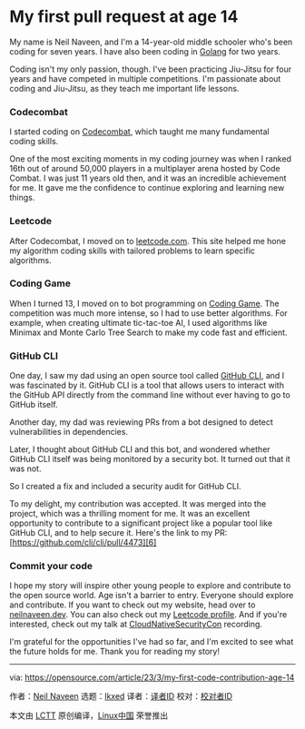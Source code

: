 [#]: subject: "My first pull request at age 14"
[#]: via: "https://opensource.com/article/23/3/my-first-code-contribution-age-14"
[#]: author: "Neil Naveen https://opensource.com/users/neilnaveen"
[#]: collector: "lkxed"
[#]: translator: " "
[#]: reviewer: " "
[#]: publisher: " "
[#]: url: " "

My first pull request at age 14
======

My name is Neil Naveen, and I'm a 14-year-old middle schooler who's been coding for seven years. I have also been coding in [Golang][1] for two years.

Coding isn't my only passion, though. I've been practicing Jiu-Jitsu for four years and have competed in multiple competitions. I'm passionate about coding and Jiu-Jitsu, as they teach me important life lessons.

### Codecombat

I started coding on [Codecombat][2], which taught me many fundamental coding skills.

One of the most exciting moments in my coding journey was when I ranked 16th out of around 50,000 players in a multiplayer arena hosted by Code Combat. I was just 11 years old then, and it was an incredible achievement for me. It gave me the confidence to continue exploring and learning new things.

### Leetcode

After Codecombat, I moved on to [leetcode.com][3]. This site helped me hone my algorithm coding skills with tailored problems to learn specific algorithms.

### Coding Game

When I turned 13, I moved on to bot programming on [Coding Game][4]. The competition was much more intense, so I had to use better algorithms. For example, when creating ultimate tic-tac-toe AI, I used algorithms like Minimax and Monte Carlo Tree Search to make my code fast and efficient.

### GitHub CLI

One day, I saw my dad using an open source tool called [GitHub CLI][5], and I was fascinated by it. GitHub CLI is a tool that allows users to interact with the GitHub API directly from the command line without ever having to go to GitHub itself.

Another day, my dad was reviewing PRs from a bot designed to detect vulnerabilities in dependencies.

Later, I thought about GitHub CLI and this bot, and wondered whether GitHub CLI itself was being monitored by a security bot. It turned out that it was not.

So I created a fix and included a security audit for GitHub CLI.

To my delight, my contribution was accepted. It was merged into the project, which was a thrilling moment for me. It was an excellent opportunity to contribute to a significant project like a popular tool like GitHub CLI, and to help secure it. Here's the link to my PR: [https://github.com/cli/cli/pull/4473][6]

### Commit your code

I hope my story will inspire other young people to explore and contribute to the open source world. Age isn't a barrier to entry. Everyone should explore and contribute. If you want to check out my website, head over to [neilnaveen.dev][7]. You can also check out my [Leetcode profile][8]. And if you're interested, check out my talk at [CloudNativeSecurityCon][9] recording.

I'm grateful for the opportunities I've had so far, and I'm excited to see what the future holds for me. Thank you for reading my story!

--------------------------------------------------------------------------------

via: https://opensource.com/article/23/3/my-first-code-contribution-age-14

作者：[Neil Naveen][a]
选题：[lkxed][b]
译者：[译者ID](https://github.com/译者ID)
校对：[校对者ID](https://github.com/校对者ID)

本文由 [LCTT](https://github.com/LCTT/TranslateProject) 原创编译，[Linux中国](https://linux.cn/) 荣誉推出

[a]: https://opensource.com/users/neilnaveen
[b]: https://github.com/lkxed/
[1]: https://opensource.com/article/18/11/learning-golang
[2]: https://codecombat.com
[3]: https://leetcode.com/neilnaveen
[4]: https://www.codingame.com/profile/0fa733a2c7f92a829e4190625b5b9a485718854
[5]: https://github.com/cli/cli
[6]: https://github.com/cli/cli/pull/4473
[7]: https://neilnaveen.dev
[8]: https://leetcode.com/neilnaveen/
[9]: https://www.youtube.com/watch?v=K6NRUGol-rE